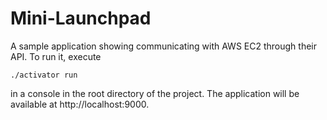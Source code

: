 Mini-Launchpad
==============

A sample application showing communicating with AWS EC2 through their API.
To run it, execute

    ./activator run

in a console in the root directory of the project. The application will be available at
http://localhost:9000.
